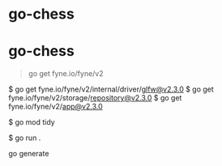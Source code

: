 # go-chess
# go-chess


> go get fyne.io/fyne/v2

$ go get fyne.io/fyne/v2/internal/driver/glfw@v2.3.0 
$ go get fyne.io/fyne/v2/storage/repository@v2.3.0
$ go get fyne.io/fyne/v2/app@v2.3.0

$ go mod tidy


$ go run .


go generate
